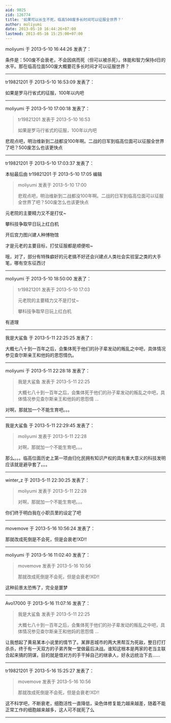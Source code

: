 ```yaml
---
aid: 9025
zid: 126774
title: '如果可以长生不死，临高500废多长时间可以征服全世界？'
author: moliyumi
date: 2013-05-10 16:44:26+07:00
lastmod: 2013-05-16 15:25:00+07:00
---
```


moliyumi 于 2013-5-10 16:44:26 发表了：

条件是：500废不会衰老，不会因病而死（但可以被杀死）。体能和智力保持d日的水平。那在临高位面500废大概要花多长时间才可以征服世界？

---------

tr19821201 于 2013-5-10 16:53:09 发表了：

如果是罗马行省式的征服，100年以内吧

---------

moliyumi 于 2013-5-10 17:00:18 发表了：

> tr19821201 发表于 2013-5-10 16:53
> 
> 如果是罗马行省式的征服，100年以内吧



悲观点吧，明治维新到二战都没100年啊。二战的日军到临高位面可以征服全世界了吧？500废怎么也该更快点

---------

tr19821201 于 2013-5-10 17:03:37 发表了：

本帖最后由 tr19821201 于 2013-5-10 17:05 编辑 


> 
> moliyumi 发表于 2013-5-10 17:00
> 
> 悲观点吧，明治维新到二战都没100年啊。二战的日军到临高位面可以征服全世界了吧？500废怎么也该更快点



元老院的主要精力又不是打仗~

攀科技争取早日玩上红白机

开后宫力图兴建人种博物馆

才是元老的主要目标，打仗征服都是顺便啦~

哦，对了，部分有特殊癖好的元老搞不好还会兴建点人类社会实验室之类的大手笔，哪有空东征西讨

---------

moliyumi 于 2013-5-10 18:50:00 发表了：

> tr19821201 发表于 2013-5-10 17:03
> 
> 元老院的主要精力又不是打仗~
> 
> 攀科技争取早日玩上红白机



有道理

---------

我是大鲨鱼 于 2013-5-11 22:25:25 发表了：

大概七八十到一百年之后，会集体死于他们的孙子辈发动的叛乱之中吧，具体情况参见查尔斯亲王和他妈的恩怨情仇。

---------

moliyumi 于 2013-5-11 22:28:18 发表了：

> 我是大鲨鱼 发表于 2013-5-11 22:25
> 
> 大概七八十到一百年之后，会集体死于他们的孙子辈发动的叛乱之中吧，具体情况参见查尔斯亲王和他妈的恩怨情 ...



对啊，那就加一个不能生育吧。。。

---------

我是大鲨鱼 于 2013-5-11 22:29:45 发表了：

> moliyumi 发表于 2013-5-11 22:28
> 
> 对啊，那就加一个不能生育吧。。。



那么。。。临高位面历史上第一项由归化民拥有知识产权的具有重大意义的科技发明应该就是避孕套了。。。

---------

winter_z 于 2013-5-11 22:30:25 发表了：

> moliyumi 发表于 2013-5-11 22:28
> 
> 对啊，那就加一个不能生育吧。。。



你们终于明白我在小职员里的设定了吧

---------

movemove 于 2013-5-16 10:56:24 发表了：

那就改成死倒是不会死，但是会衰老!XD!!

---------

moliyumi 于 2013-5-16 11:02:40 发表了：

> movemove 发表于 2013-5-16 10:56
> 
> 那就改成死倒是不会死，但是会衰老!XD!!



这种前景太恐怖了，完全是噩梦

---------

Avo17000 于 2013-5-16 11:07:16 发表了：

> 我是大鲨鱼 发表于 2013-5-11 22:25
> 
> 大概七八十到一百年之后，会集体死于他们的孙子辈发动的叛乱之中吧，具体情况参见查尔斯亲王和他妈的恩怨情 ...



让我想起了黄易某本小说里的情节了。某罪恶城市的两大黑帮互为死敌，整日打打杀杀，终于有一天双方的子弟齐聚一堂做最后决战。谁知这根本是两家的老当主联合起来搞的阴谋，目的就是借对方的手干掉自己的继承人，好永远统治下去……

---------

tr19821201 于 2013-5-16 15:25:27 发表了：

> movemove 发表于 2013-5-16 10:56
> 
> 那就改成死倒是不会死，但是会衰老!XD!!



这不科学吧，不断衰老，细胞活性一直降低，染色体修复能力越来越差，随着不能正常工作的细胞越来越多，这人可不就死了么

---------

